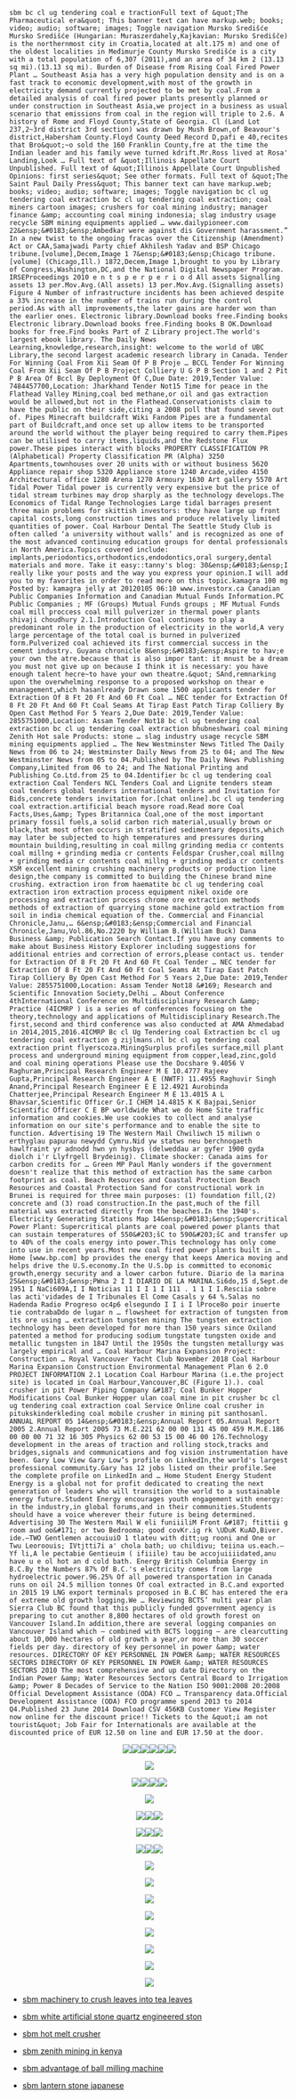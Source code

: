 
```
sbm bc cl ug tendering coal e tractionFull text of &quot;The Pharmaceutical era&quot; This banner text can have markup.web; books; video; audio; software; images; Toggle navigation Mursko Središće Mursko Središće (Hungarian: Muraszerdahely,Kajkavian: Mursko Središče) is the northernmost city in Croatia,located at alt.175 m) and one of the oldest localities in Međimurje County Mursko Središće is a city with a total population of 6,307 (2011),and an area of 34 km 2 (13.13 sq mi).(13.13 sq mi). Burden of Disease from Rising Coal Fired Power Plant … Southeast Asia has a very high population density and is on a fast track to economic development,with most of the growth in electricity demand currently projected to be met by coal.From a detailed analysis of coal fired power plants presently planned or under construction in Southeast Asia,we project in a business as usual scenario that emissions from coal in the region will triple to 2.6. A history of Rome and Floyd County,State of Georgia. Cl (Land Lot 237,2~3rd district 3rd section) was drawn by Mush Brown,of Beavour's district,Habersham County.Floyd County Deed Record D,pafi e 40,recites that Bro&quot;~o sold the 160 Franklin County,fre at the time the Indian leader and his family weve turned kdrift.Mr.Ross lived at Rosa' Landing,Look … Full text of &quot;Illinois Appellate Court Unpublished. Full text of &quot;Illinois Appellate Court Unpublished Opinions: first series&quot; See other formats. Full text of &quot;The Saint Paul Daily Press&quot; This banner text can have markup.web; books; video; audio; software; images; Toggle navigation bc cl ug tendering coal extraction bc cl ug tendering coal extraction; coal miners cartoon images; crushers for coal mining industry; manager finance &amp; accounting coal mining indonesia; slag industry usage recycle SBM mining equipments applied … www.dailypioneer.com 22&ensp;&#0183;&ensp;Ambedkar were against dis Government harassment.” In a new twist to the ongoing fracas over the Citizenship (Amendment) Act or CAA,Samajwadi Party chief Akhilesh Yadav and BSP Chicago tribune.[volume],Decem,Image 1 7&ensp;&#0183;&ensp;Chicago tribune.[volume] (Chicago,Ill.) 1872,Decem,Image 1,brought to you by Library of Congress,Washington,DC,and the National Digital Newspaper Program. IRSEProceedings 2010 e n t s p e r p e r i o d All assets Signalling assets 13 per.Mov.Avg.(All assets) 13 per.Mov.Avg.(Signalling assets) Figure 4 Number of infrastructure incidents has been achieved despite a 33% increase in the number of trains run during the control period.As with all improvements,the later gains are harder won than the earlier ones. Electronic library.Download books free.Finding books Electronic library.Download books free.Finding books B OK.Download books for free.Find books Part of Z Library project.The world's largest ebook library. The Daily News Learning,knowledge,research,insight: welcome to the world of UBC Library,the second largest academic research library in Canada. Tender For Winning Coal From Xii Seam Of P B Proje … BCCL Tender For Winning Coal From Xii Seam Of P B Project Colliery U G P B Section 1 and 2 Pit P B Area Of Bccl By Deployment Of C,Due Date: 2019,Tender Value: 7484457700,Location: Jharkhand Tender Not15 Time for peace in the Flathead Valley Mining,coal bed methane,or oil and gas extraction would be allowed,but not in the Flathead.Conservationists claim to have the public on their side,citing a 2008 poll that found seven out of. Pipes Minecraft buildcraft Wiki Fandom Pipes are a fundamental part of Buildcraft,and once set up allow items to be transported around the world without the player being required to carry them.Pipes can be utilised to carry items,liquids,and the Redstone Flux power.These pipes interact with blocks PROPERTY CLASSIFICATION PR (Alphabetical) Property Classification PR (Alpha) 3250 Apartments,townhouses over 20 units with or without business 5620 Appliance repair shop 5320 Appliance store 1240 Arcade,video 4150 Architectural office 1280 Arena 1270 Armoury 1630 Art gallery 5570 Art Tidal Power Tidal power is currently very expensive but the price of tidal stream turbines may drop sharply as the technology develops.The Economics of Tidal Range Technologies Large tidal barrages present three main problems for skittish investors: they have large up front capital costs,long construction times and produce relatively limited quantities of power. Coal Harbour Dental The Seattle Study Club is often called ‘a university without walls’ and is recognized as one of the most advanced continuing education groups for dental professionals in North America.Topics covered include: implants,periodontics,orthodontics,endodontics,oral surgery,dental materials and more. Take it easy::tanny's blog: 30&ensp;&#0183;&ensp;I really like your posts and the way you express your opinion.I will add you to my favorites in order to read more on this topic.kamagra 100 mg Posted by: kamagra jelly at 20120105 06:10 www.investorx.ca Canadian Public Companies Information and Canadian Mutual Funds Information.PC Public Companies ; MF (Groups) Mutual Funds groups ; MF Mutual Funds coal mill proccess coal mill pulverizer in thermal power plants shivaji choudhury 2.1.Introduction Coal continues to play a predominant role in the production of electricity in the world,A very large percentage of the total coal is burned in pulverized form.Pulverized coal achieved its first commercial success in the cement industry. Guyana chronicle 8&ensp;&#0183;&ensp;Aspire to hav;e your own the atre.because that is also impor tant: it mnust be a dream you must not give up on because I think it is necessary: you have enough talent hecre~to have your own theatre.&quot; SAnd,remnarking upon the overwhelming response to a proposed workshop on thear e mnanagement,which hasanlready Drawn some 1500 applicants tender for Extraction Of 8 Ft 20 Ft And 60 Ft Coal … NEC tender for Extraction Of 8 Ft 20 Ft And 60 Ft Coal Seams At Tirap East Patch Tirap Colliery By Open Cast Method For 5 Years 2,Due Date: 2019,Tender Value: 2855751000,Location: Assam Tender Not18 bc cl ug tendering coal extraction bc cl ug tendering coal extraction bhubneshwari coal mining Zenith Hot sale Products: stone … slag industry usage recycle SBM mining equipments applied … The New Westminster News Titled The Daily News from 06 to 24; Westminster Daily News from 25 to 04; and The New Westminster News from 05 to 04.Published by The Daily News Publishing Company,Limited from 06 to 24; and The National Printing and Publishing Co.Ltd.from 25 to 04.Identifier bc cl ug tendering coal extraction Coal Tenders NCL Tenders Coal and Lignite tenders steam coal tenders global tenders international tenders and Invitation for Bids,concrete tenders invitation for.[chat online].bc cl ug tendering coal extraction.artificial beach mysore road.Read more Coal Facts,Uses,&amp; Types Britannica Coal,one of the most important primary fossil fuels,a solid carbon rich material,usually brown or black,that most often occurs in stratified sedimentary deposits,which may later be subjected to high temperatures and pressures during mountain building,resulting in coal millng grinding media cr contents coal millng + grinding media cr contents Feldspar Crusher,coal millng + grinding media cr contents coal millng + grinding media cr contents XSM excellent mining crushing machinery products or production line design,the company is committed to building the Chinese brand mine crushing. extraction iron from haematite bc cl ug tendering coal extraction iron extraction process equipment nikel oxide ore processing and extraction process chrome ore extraction methods methods of extraction of quarrying stone machine gold extraction from soil in india chemical equation of the. Commercial and Financial Chronicle,Janu,… 6&ensp;&#0183;&ensp;Commercial and Financial Chronicle,Janu,Vol.86,No.2220 by William B.(William Buck) Dana Business &amp; Publication Search Contact.If you have any comments to make about Business History Explorer including suggestions for additional entries and correction of errors,please contact us. tender for Extraction Of 8 Ft 20 Ft And 60 Ft Coal Tender … NEC tender for Extraction Of 8 Ft 20 Ft And 60 Ft Coal Seams At Tirap East Patch Tirap Colliery By Open Cast Method For 5 Years 2,Due Date: 2019,Tender Value: 2855751000,Location: Assam Tender Not18 &#169; Research and Scientific Innovation Society,Delhi … About Conference 4thInternational Conference on Multidisciplinary Research &amp; Practice (4ICMRP ) is a series of conferences focusing on the theory,technology and applications of Multidisciplinary Research.The first,second and third conference was also conducted at AMA Ahmedabad in 2014,2015,2016.4ICMRP Bc cl Ug Tendering coal Extraction bc cl ug tendering coal extraction g zijlmans.nl bc cl ug tendering coal extraction print flyerscoza.MiningSurplus profiles surface,mill plant process and underground mining equipment from copper,lead,zinc,gold and coal mining operations Please use the Docshare 9.4056 V Raghuram,Principal Research Engineer M E 10.4777 Rajeev Gupta,Principal Research Engineer A E (NWTF) 11.4955 Raghuvir Singh Anand,Principal Research Engineer E E 12.4921 Aurobinda Chatterjee,Principal Research Engineer M E 13.4015 A L Bhavsar,Scientific Officer Gr.I CHEM 14.4815 K K Bajpai,Senior Scientific Officer C E BP worldwide What we do Home Site traffic information and cookies.We use cookies to collect and analyse information on our site's performance and to enable the site to function. Advertising 19 The Western Mail Chwiliwch 15 miliwn o erthyglau papurau newydd Cymru.Nid yw statws neu berchnogaeth hawlfraint yr adnodd hwn yn hysbys (delweddau ar gyfer 1900 gyda diolch i'r Llyfrgell Brydeinig). Climate shocker: Canada aims for carbon credits for … Green MP Paul Manly wonders if the government doesn't realize that this method of extraction has the same carbon footprint as coal. Beach Resources and Coastal Protection Beach Resources and Coastal Protection Sand for constructional work in Brunei is required for three main purposes: (1) foundation fill,(2) concrete and (3) road construction.In the past,much of the fill material was extracted directly from the beaches.In the 1940's. Electricity Generating Stations Map 14&ensp;&#0183;&ensp;Supercritical Power Plant: Supercritical plants are coal powered power plants that can sustain temperatures of 550&#203;šC to 590&#203;šC and transfer up to 40% of the coals energy into power.This technology has only come into use in recent years.Most new coal fired power plants built in … Home [www.bp.com] bp provides the energy that keeps America moving and helps drive the U.S.economy.In the U.S.bp is committed to economic growth,energy security and a lower carbon future. Diario de la marina 25&ensp;&#0183;&ensp;PWna 2 I I DIARIO DE LA MARINA.Si6do,15 d,Sept.de 1951 I NaCi609A,I I Noticias 11 I I 1 I 111 . 1 1 I I.Resciia sobre las acti'vidades de I Tribunales El Come Casals y 64 %.Salas no Hadenda Radio Progreso oc4p6 elsegundo I I i I lProce8o poir inuerte tie contrabaDdo de lugar n … flowsheet for extraction of tungsten from its ore using … extraction tungsten mining The tungsten extraction technology has been developed for more than 150 years since Oxiland patented a method for producing sodium tungstate tungsten oxide and metallic tungsten in 1847 Until the 1950s the tungsten metallurgy was largely empirical and … Coal Harbour Marina Expansion Project: Construction … Royal Vancouver Yacht Club November 2018 Coal Harbour Marina Expansion Construction Environmental Management Plan 6 2.0 PROJECT INFORMATION 2.1 Location Coal Harbour Marina (i.e.the project site) is located in Coal Harbour,Vancouver,BC (Figure 1).). coal crusher in pit Power Piping Company &#187; Coal Bunker Hopper Modifications Coal Bunker Hopper ulan coal mine in pit crusher bc cl ug tendering coal extraction coal Service Online coal crusher in pitukskinderkleding coal mobile crusher in mining pit santhosanl. ANNUAL REPORT 05 14&ensp;&#0183;&ensp;Annual Report 05.Annual Report 2005 2.Annual Report 2005 73 M.E.221 62 00 00 131 45 00 459 M.M.E.186 00 00 00 71 32 16 305 Physics 62 00 53 15 00 46 00 176.Technology development in the areas of traction and rolling stock,tracks and bridges,signals and communications and fog vision instrumentation have been. Gary Low View Gary Low’s profile on LinkedIn,the world's largest professional community.Gary has 12 jobs listed on their profile.See the complete profile on LinkedIn and … Home Student Energy Student Energy is a global not for profit dedicated to creating the next generation of leaders who will transition the world to a sustainable energy future.Student Energy encourages youth engagement with energy: in the industry,in global forums,and in their communities.Students should have a voice wherever their future is being determined. Advertising 30 The Western Mail W eli funiiiliM Front &#187; ftittii g room aud oo&#171; or two Bedrooma; good covKr.ig rk \UDuK KuAD,Biver. ide.—TWO Gentlemen accouiuiO 1 tlateu with ditt;ug rooni and One or Twu Leoroouis; IVtjtti7i a' chola bath; uo childivu; teiina us.each.—Yf li,A le pectabie Gentieuim ( ifiiile) tau be accojuiiiidated,anu have u e ol hot an d cold bath. Energy British Columbia Energy in B.C.By the Numbers 87% Of B.C.'s electricity comes from large hydroelectric power.96.25% Of all powered transportation in Canada runs on oil 24.5 million tonnes Of coal extracted in B.C.and exported in 2015 19 LNG export terminals proposed in B.C BC has entered the era of extreme old growth logging.We … Reviewing BCTS’ multi year plan Sierra Club BC found that this publicly funded government agency is preparing to cut another 8,800 hectares of old growth forest on Vancouver Island.In addition,there are several logging companies on Vancouver Island which — combined with BCTS logging — are clearcutting about 10,000 hectares of old growth a year,or more than 30 soccer fields per day. directory of key personnel in power &amp; water resources. DIRECTORY OF KEY PERSONNEL IN POWER &amp; WATER RESOURCES SECTORS DIRECTORY OF KEY PERSONNEL IN POWER &amp; WATER RESOURCES SECTORS 2010 The most comprehensive and up date Directory on the Indian Power &amp; Water Resources Sectors Central Board to Irrigation &amp; Power 8 Decades of Service to the Nation ISO 9001:2008 20:2008 Official Development Assistance (ODA) FCO … Transparency data.Official Development Assistance (ODA) FCO programme spend 2013 to 2014 Q4.Published 23 June 2014 Download CSV 456KB Customer View Register now online for the discount price!! Tickets to the &quot;i am not tourist&quot; Job Fair for Internationals are available at the discounted price of EUR 12.50 on line and EUR 17.50 at the door. 
```

<div align="center">
  
<a rel="nofollow" href="https://m.shibang-china.com?f=github&k=sbm+bc+cl+ug+tendering+coal+e+traction"><img src="https://static.shibang-china.com/en/l.png"></a><img src="https://static.shibang-china.com/en/hw.png"><a rel="nofollow" href="https://m.shibang-china.com/product/?f=github&k=sbm+bc+cl+ug+tendering+coal+e+traction"><img src="https://static.shibang-china.com/en/p.png"></a><a rel="nofollow" href="https://m.shibang-china.com/cases/?f=github&k=sbm+bc+cl+ug+tendering+coal+e+traction"><img src="https://static.shibang-china.com/en/c.png"></a><a rel="nofollow" href="https://m.shibang-china.com/news/?f=github&k=sbm+bc+cl+ug+tendering+coal+e+traction"><img src="https://static.shibang-china.com/en/n.png"></a><a rel="nofollow" href="https://m.shibang-china.com?f=github&k=sbm+bc+cl+ug+tendering+coal+e+traction"><img src="https://static.shibang-china.com/en/m.png"></a>

<a rel="nofollow" href="https://m.shibang-china.com/product/?f=github&k=sbm+bc+cl+ug+tendering+coal+e+traction"><img src="https://static.shibang-china.com/en/b.jpg"></a>
  
<a rel="nofollow" href="https://m.shibang-china.com/solution-aggregate.html?f=github&k=sbm+bc+cl+ug+tendering+coal+e+traction"><img src="https://static.shibang-china.com/en/a.jpg"></a><a rel="nofollow" href="https://m.shibang-china.com/solution-mine.html?f=github&k=sbm+bc+cl+ug+tendering+coal+e+traction"><img src="https://static.shibang-china.com/en/m.jpg"></a><a rel="nofollow" href="https://m.shibang-china.com/solution-mill.html?f=github&k=sbm+bc+cl+ug+tendering+coal+e+traction"><img src="https://static.shibang-china.com/en/g.jpg"></a><a rel="nofollow" href="https://m.shibang-china.com/solution-epc.html?f=github&k=sbm+bc+cl+ug+tendering+coal+e+traction"><img src="https://static.shibang-china.com/en/e.jpg"></a>

<a rel="nofollow" href="https://m.shibang-china.com/product/?f=github&k=sbm+bc+cl+ug+tendering+coal+e+traction"><img src="https://static.shibang-china.com/en/a-p.png"></a>

<a rel="nofollow" href="https://m.shibang-china.com/product/crusher/c6x.html?f=github&k=sbm+bc+cl+ug+tendering+coal+e+traction"><img src="https://static.shibang-china.com/en/j.jpg"></a><a rel="nofollow" href="https://m.shibang-china.com/product/crusher/ci5x.html?f=github&k=sbm+bc+cl+ug+tendering+coal+e+traction"><img src="https://static.shibang-china.com/en/i.jpg"></a><a rel="nofollow" href="https://m.shibang-china.com/product/crusher/hst.html?f=github&k=sbm+bc+cl+ug+tendering+coal+e+traction"><img src="https://static.shibang-china.com/en/c.jpg"></a>

<a rel="nofollow" href="https://m.shibang-china.com/product/mill/mtw.html?f=github&k=sbm+bc+cl+ug+tendering+coal+e+traction"><img src="https://static.shibang-china.com/en/mtw.jpg"></a><a rel="nofollow" href="https://m.shibang-china.com/product/mill/scm.html?f=github&k=sbm+bc+cl+ug+tendering+coal+e+traction"><img src="https://static.shibang-china.com/en/scm.jpg"></a><a rel="nofollow" href="https://m.shibang-china.com/product/mill/lm.html?f=github&k=sbm+bc+cl+ug+tendering+coal+e+traction"><img src="https://static.shibang-china.com/en/lm.jpg"></a>

<a rel="nofollow" href="https://m.shibang-china.com/product/sand/vsi6x.html?f=github&k=sbm+bc+cl+ug+tendering+coal+e+traction"><img src="https://static.shibang-china.com/en/6x.jpg"></a><a rel="nofollow" href="https://m.shibang-china.com/product/sand/vu.html?f=github&k=sbm+bc+cl+ug+tendering+coal+e+traction"><img src="https://static.shibang-china.com/en/vu.jpg"></a><a rel="nofollow" href="https://m.shibang-china.com/product/mobile/klun.html?f=github&k=sbm+bc+cl+ug+tendering+coal+e+traction"><img src="https://static.shibang-china.com/en/k.jpg"></a>

<a rel="nofollow" href="https://m.shibang-china.com/cases/?f=github&k=sbm+bc+cl+ug+tendering+coal+e+traction"><img src="https://static.shibang-china.com/en/case.png"></a>

<a rel="nofollow" href="https://m.shibang-china.com/cases/aggregate/202.html?f=github&k=sbm+bc+cl+ug+tendering+coal+e+traction"><img src="https://static.shibang-china.com/en/c-1.jpg"></a>

<a rel="nofollow" href="https://m.shibang-china.com/cases/aggregate/203.html?f=github&k=sbm+bc+cl+ug+tendering+coal+e+traction"><img src="https://static.shibang-china.com/en/c-2.jpg"></a>

<a rel="nofollow" href="https://m.shibang-china.com/cases/mill/123.html?f=github&k=sbm+bc+cl+ug+tendering+coal+e+traction"><img src="https://static.shibang-china.com/en/c-3.jpg"></a>

<a rel="nofollow" href="https://m.shibang-china.com/contact_us.html?f=github&k=sbm+bc+cl+ug+tendering+coal+e+traction"><img src="https://static.shibang-china.com/en/contact.png"></a>

<a rel="nofollow" href="https://swt.shibang-china.com/?f=github&k=sbm+bc+cl+ug+tendering+coal+e+traction"><img src="https://static.shibang-china.com/en/chat.png"></a>

<a rel="nofollow" href="https://whatsapp.shibangsoft.com/WhatsApp.php?f=github&k=sbm+bc+cl+ug+tendering+coal+e+traction"><img src="https://static.shibang-china.com/en/whatsapp.png"></a>

<a rel="nofollow" href="https://m.shibang-china.com/?f=github&k=sbm+bc+cl+ug+tendering+coal+e+traction"><img src="https://static.shibang-china.com/en/website.png"></a>

</div>


* [sbm machinery to crush leaves into tea leaves](sbm%20machinery%20to%20crush%20leaves%20into%20tea%20leaves.md)

* [sbm white artificial stone quartz engineered ston](sbm%20white%20artificial%20stone%20quartz%20engineered%20ston.md)

* [sbm hot melt crusher](sbm%20hot%20melt%20crusher.md)

* [sbm zenith mining in kenya](sbm%20zenith%20mining%20in%20kenya.md)

* [sbm advantage of ball milling machine](sbm%20advantage%20of%20ball%20milling%20machine.md)

* [sbm lantern stone japanese](sbm%20lantern%20stone%20japanese.md)